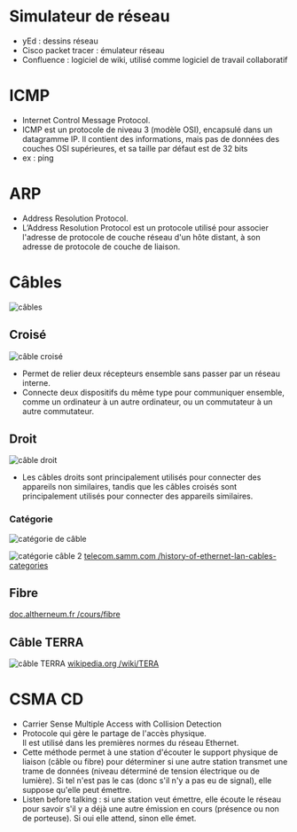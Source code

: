 # Simulateur de réseau
- yEd : dessins réseau
- Cisco packet tracer : émulateur réseau
- Confluence : logiciel de wiki, utilisé comme logiciel de travail collaboratif

# ICMP
- Internet Control Message Protocol.  
- ICMP est un protocole de niveau 3 (modèle OSI), encapsulé dans un datagramme IP. Il 
contient des informations, mais pas de données des couches OSI supérieures, et sa taille 
par défaut est de 32 bits
- ex : ping

# ARP
- Address Resolution Protocol.  
- L’Address Resolution Protocol est un protocole utilisé pour associer l'adresse de protocole de couche réseau d'un hôte distant, à son adresse de protocole de couche de liaison.

# Câbles
![câbles](https://media.fs.com/images/community/wp-content/uploads/2016/12/T-568A-vs.-T-568B.jpg)

## Croisé
![câble croisé](https://media.fs.com/images/community/upload/wangEditor/201911/06/_1573024232_I7qO4uoRQQ.jpg)
- Permet de relier deux récepteurs ensemble sans passer par un réseau interne.  
- Connecte deux dispositifs du même type pour communiquer ensemble, comme un ordinateur à un autre ordinateur, ou un commutateur à un autre commutateur.
## Droit
![câble droit](https://media.fs.com/images/community/upload/wangEditor/201911/06/_1573024176_ciNUcjMTY5.jpg)
- Les câbles droits sont principalement utilisés pour connecter des appareils non similaires, tandis que les câbles croisés sont principalement utilisés pour connecter des appareils similaires.

### Catégorie
![catégorie de câble](https://i0.wp.com/www.learnabhi.com/wp-content/uploads/2018/03/ethernet-cable-min.jpg?w=1290&ssl=1)

![catégorie câble 2](https://telecom.samm.com/Data/EditorFiles/images/blog/015-what-is-the-ethernet/history-of-ethernet-lan-cables-categories.png)
[telecom.samm.com /history-of-ethernet-lan-cables-categories](https://telecom.samm.com/history-of-ethernet-lan-cables-categories)

## Fibre
[doc.altherneum.fr /cours/fibre](https://doc.altherneum.fr/cours/fibre.html)

## Câble TERRA
![câble TERRA](https://upload.wikimedia.org/wikipedia/commons/thumb/c/ca/Tera_steckverbinder.JPG/220px-Tera_steckverbinder.JPG)
[wikipedia.org /wiki/TERA](https://fr.wikipedia.org/wiki/TERA)

# CSMA CD
- Carrier Sense Multiple Access with Collision Detection
- Protocole qui gère le partage de l'accès physique.  
Il est utilisé dans les premières normes du réseau Ethernet.
- Cette méthode permet à une station d'écouter le support physique de liaison (câble ou fibre) pour déterminer si une autre station transmet une trame de données (niveau déterminé de tension électrique ou de lumière). Si tel n'est pas le cas (donc s'il n'y a pas eu de signal), elle suppose qu'elle peut émettre.
- Listen before talking : si une station veut émettre, elle écoute le réseau pour savoir s'il y a déjà une autre émission en cours (présence ou non de porteuse). Si oui elle attend, sinon elle émet.